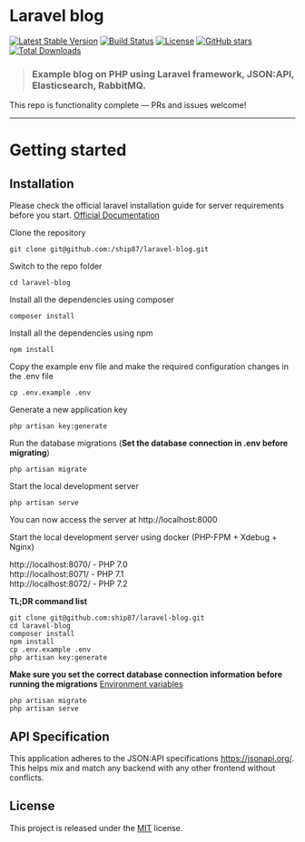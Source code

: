 # Laravel blog

[![Latest Stable Version](https://poser.pugx.org/ship87/laravel-blog/version)](https://packagist.org/packages/ship87/laravel-blog)
[![Build Status](https://img.shields.io/travis/ship87/laravel-blog/master.svg)](https://travis-ci.org/ship87/laravel-blog)
[![License](https://poser.pugx.org/ship87/laravel-blog/license.svg)](https://packagist.org/packages/ship87/laravel-blog)
[![GitHub stars](https://img.shields.io/github/stars/ship87/laravel-blog.svg)](https://github.com/ship87/laravel-blog/stargazers)
[![Total Downloads](https://poser.pugx.org/ship87/laravel-blog/downloads.svg)](https://packagist.org/packages/ship87/laravel-blog)

> ### Example blog on PHP using Laravel framework, JSON:API, Elasticsearch, RabbitMQ.

This repo is functionality complete — PRs and issues welcome!

----------

# Getting started

## Installation

Please check the official laravel installation guide for server requirements before you start. [Official Documentation](https://laravel.com/docs/5.5/installation#installation)


Clone the repository

    git clone git@github.com:/ship87/laravel-blog.git

Switch to the repo folder

    cd laravel-blog

Install all the dependencies using composer

    composer install
    
Install all the dependencies using npm

    npm install

Copy the example env file and make the required configuration changes in the .env file

    cp .env.example .env

Generate a new application key

    php artisan key:generate

Run the database migrations (**Set the database connection in .env before migrating**)

    php artisan migrate

Start the local development server


    php artisan serve
    

You can now access the server at http://localhost:8000

Start the local development server using docker (PHP-FPM + Xdebug + Nginx)

http://localhost:8070/ - PHP 7.0\
http://localhost:8071/ - PHP 7.1\
http://localhost:8072/ - PHP 7.2

**TL;DR command list**

    git clone git@github.com:ship87/laravel-blog.git
    cd laravel-blog
    composer install
    npm install
    cp .env.example .env
    php artisan key:generate
    
**Make sure you set the correct database connection information before running the migrations** [Environment variables](#environment-variables)

    php artisan migrate
    php artisan serve


## API Specification

This application adheres to the JSON:API specifications https://jsonapi.org/. This helps mix and match any backend with any other frontend without conflicts.

## License

This project is released under the [MIT](http://opensource.org/licenses/MIT) license.
